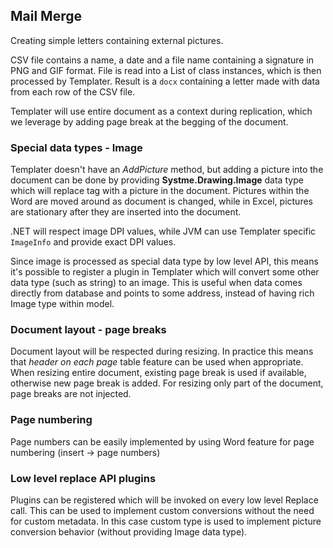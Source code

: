 ## Mail Merge

Creating simple letters containing external pictures.

CSV file contains a name, a date and a file name containing a signature in PNG and GIF format. 
File is read into a List of class instances, which is then processed by Templater. Result is a `docx` containing a letter made with data from each row of the CSV file.

Templater will use entire document as a context during replication, which we leverage by adding page break at the begging of the document.

### Special data types - Image

Templater doesn't have an *AddPicture* method, but adding a picture into the document can be done by providing **Systme.Drawing.Image** data type which will replace tag with a picture in the document. Pictures within the Word are moved around as document is changed, while in Excel, pictures are stationary after they are inserted into the document.

.NET will respect image DPI values, while JVM can use Templater specific `ImageInfo` and provide exact DPI values.

Since image is processed as special data type by low level API, this means it's possible to register a plugin in Templater which will convert some other data type (such as string) to an image. This is useful when data comes directly from database and points to some address, instead of having rich Image type within model.

### Document layout - page breaks

Document layout will be respected during resizing. In practice this means that *header on each page* table feature can be used when appropriate. When resizing entire document, existing page break is used if available, otherwise new page break is added. For resizing only part of the document, page breaks are not injected.  

### Page numbering

Page numbers can be easily implemented by using Word feature for page numbering (insert -> page numbers)

### Low level replace API plugins

Plugins can be registered which will be invoked on every low level Replace call. This can be used to implement custom conversions without the need for custom metadata.
In this case custom type is used to implement picture conversion behavior (without providing Image data type).